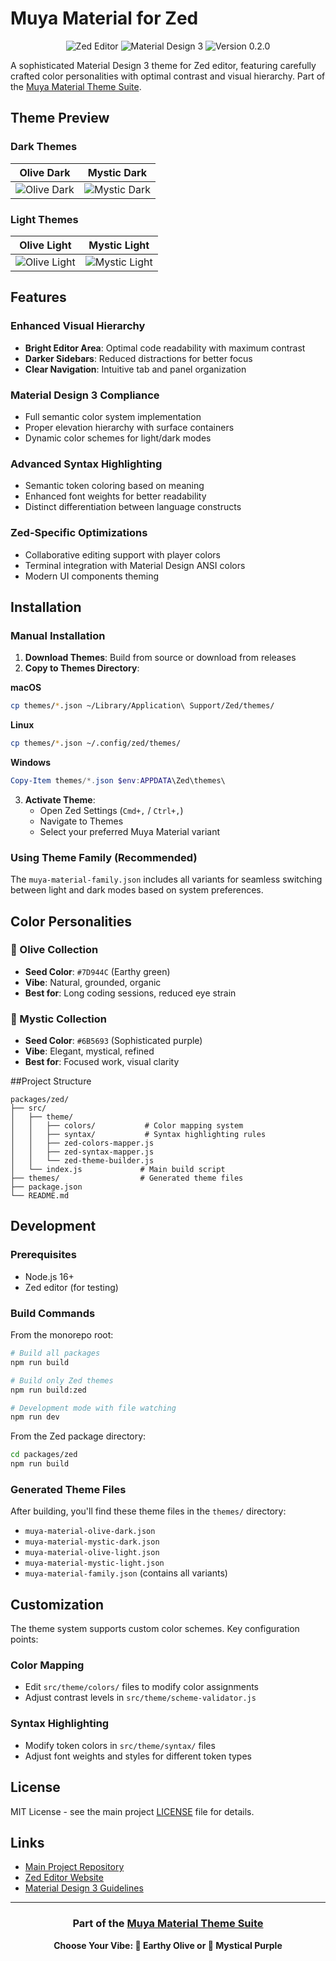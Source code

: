 # Muya Material for Zed

<p align="center">
  <img src="https://img.shields.io/badge/Zed-Editor-000000?style=for-the-badge&logo=zed" alt="Zed Editor">
  <img src="https://img.shields.io/badge/Material%20Design-3-757575?style=for-the-badge&logo=material-design" alt="Material Design 3">
  <img src="https://img.shields.io/badge/Version-0.2.0-FF6D00?style=for-the-badge" alt="Version 0.2.0">
</p>

A sophisticated Material Design 3 theme for Zed editor, featuring carefully crafted color personalities with optimal contrast and visual hierarchy. Part of the [Muya Material Theme Suite](https://github.com/benitoanagua/MuyaMaterial).

## Theme Preview

### Dark Themes

| Olive Dark                                              | Mystic Dark                                               |
| ------------------------------------------------------- | --------------------------------------------------------- |
| ![Olive Dark](https://i.ibb.co/p6Svr7wp/olive-dark.png) | ![Mystic Dark](https://i.ibb.co/mFJvcTbZ/mystic-dark.png) |

### Light Themes

| Olive Light                                               | Mystic Light                                                |
| --------------------------------------------------------- | ----------------------------------------------------------- |
| ![Olive Light](https://i.ibb.co/SDDH6c15/olive-light.png) | ![Mystic Light](https://i.ibb.co/fdj61Khy/mystic-light.png) |

## Features

### Enhanced Visual Hierarchy

- **Bright Editor Area**: Optimal code readability with maximum contrast
- **Darker Sidebars**: Reduced distractions for better focus
- **Clear Navigation**: Intuitive tab and panel organization

### Material Design 3 Compliance

- Full semantic color system implementation
- Proper elevation hierarchy with surface containers
- Dynamic color schemes for light/dark modes

### Advanced Syntax Highlighting

- Semantic token coloring based on meaning
- Enhanced font weights for better readability
- Distinct differentiation between language constructs

### Zed-Specific Optimizations

- Collaborative editing support with player colors
- Terminal integration with Material Design ANSI colors
- Modern UI components theming

## Installation

### Manual Installation

1. **Download Themes**: Build from source or download from releases
2. **Copy to Themes Directory**:

**macOS**

```bash
cp themes/*.json ~/Library/Application\ Support/Zed/themes/
```

**Linux**

```bash
cp themes/*.json ~/.config/zed/themes/
```

**Windows**

```powershell
Copy-Item themes/*.json $env:APPDATA\Zed\themes\
```

3. **Activate Theme**:
   - Open Zed Settings (`Cmd+,` / `Ctrl+,`)
   - Navigate to Themes
   - Select your preferred Muya Material variant

### Using Theme Family (Recommended)

The `muya-material-family.json` includes all variants for seamless switching between light and dark modes based on system preferences.

## Color Personalities

### 🌿 Olive Collection

- **Seed Color**: `#7D944C` (Earthy green)
- **Vibe**: Natural, grounded, organic
- **Best for**: Long coding sessions, reduced eye strain

### 🔮 Mystic Collection

- **Seed Color**: `#6B5693` (Sophisticated purple)
- **Vibe**: Elegant, mystical, refined
- **Best for**: Focused work, visual clarity

##Project Structure

```
packages/zed/
├── src/
│   ├── theme/
│   │   ├── colors/           # Color mapping system
│   │   ├── syntax/           # Syntax highlighting rules
│   │   ├── zed-colors-mapper.js
│   │   ├── zed-syntax-mapper.js
│   │   └── zed-theme-builder.js
│   └── index.js             # Main build script
├── themes/                  # Generated theme files
├── package.json
└── README.md
```

## Development

### Prerequisites

- Node.js 16+
- Zed editor (for testing)

### Build Commands

From the monorepo root:

```bash
# Build all packages
npm run build

# Build only Zed themes
npm run build:zed

# Development mode with file watching
npm run dev
```

From the Zed package directory:

```bash
cd packages/zed
npm run build
```

### Generated Theme Files

After building, you'll find these theme files in the `themes/` directory:

- `muya-material-olive-dark.json`
- `muya-material-mystic-dark.json`
- `muya-material-olive-light.json`
- `muya-material-mystic-light.json`
- `muya-material-family.json` (contains all variants)

## Customization

The theme system supports custom color schemes. Key configuration points:

### Color Mapping

- Edit `src/theme/colors/` files to modify color assignments
- Adjust contrast levels in `src/theme/scheme-validator.js`

### Syntax Highlighting

- Modify token colors in `src/theme/syntax/` files
- Adjust font weights and styles for different token types

## License

MIT License - see the main project [LICENSE](../LICENSE) file for details.

## Links

- [Main Project Repository](https://github.com/benitoanagua/MuyaMaterial)
- [Zed Editor Website](https://zed.dev)
- [Material Design 3 Guidelines](https://m3.material.io)

---

<div align="center">

### Part of the [Muya Material Theme Suite](https://github.com/benitoanagua/MuyaMaterial)

**Choose Your Vibe: 🌿 Earthy Olive or 🔮 Mystical Purple**

</div>
